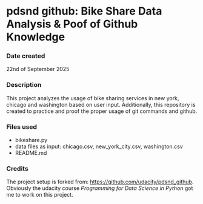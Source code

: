 # pdsnd github: Bike Share Data Analysis & Poof of Github Knowledge

### Date created
22nd of September 2025

### Description
This project analyzes the usage of bike sharing services in new york, chicago and washington based on user input. Additionally, this repository is created to practice and proof the proper usage of git commands and github. 

### Files used
* bikeshare.py
* data files as input: chicago.csv, new_york_city.csv, washington.csv
* README.md

### Credits
The project setup is forked from: https://github.com/udacity/pdsnd_github. Obviously the udacity course _Programming for Data Science in Python_ got me to work on this project.

